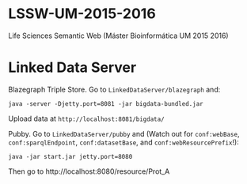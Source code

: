 # LSSW-UM-2015-2016
Life Sciences Semantic Web (Máster Bioinformática UM 2015 2016) 

# Linked Data Server

Blazegraph Triple Store. Go to `LinkedDataServer/blazegraph` and:

`java -server -Djetty.port=8081 -jar bigdata-bundled.jar`

Upload data at `http://localhost:8081/bigdata/`

Pubby. Go to `LinkedDataServer/pubby` and (Watch out for `conf:webBase`, `conf:sparqlEndpoint`, `conf:datasetBase`, and `conf:webResourcePrefix`!):

`java -jar start.jar jetty.port=8080`

Then go to http://localhost:8080/resource/Prot_A




